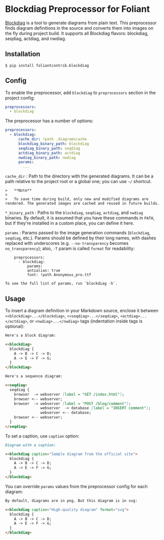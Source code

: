 # Blockdiag Preprocessor for Foliant

[Blockdiag](http://blockdiag.com/) is a tool to generate diagrams from plain text. This preprocessor finds diagram definitions in the source and converts them into images on the fly during project build. It supports all Blockdiag flavors: blockdiag, seqdiag, actdiag, and nwdiag.


## Installation

```shell
$ pip install foliantcontrib.blockdiag
```


## Config

To enable the preprocessor, add `blockdiag` to `preprocessors` section in the project config:

```yaml
preprocessors:
  - blockdiag
```

The preprocessor has a number of options:

```yaml
preprocessors:
  - blockdiag:
      cache_dir: !path .diagramscache
      blockdiag_binary_path: blockdiag
      seqdiag_binary_path: seqdiag
      actdiag_binary_path: actdiag
      nwdiag_binary_path: nwdiag
      params:
        ...
```

`cache_dir`
:   Path to the directory with the generated diagrams. It can be a path relative to the project root or a global one; you can use `~/` shortcut.

    >   **Note**
    >
    >   To save time during build, only new and modified diagrams are rendered. The generated images are cached and reused in future builds.

`*_binary_path`
:   Paths to the `blockdiag`, `seqdiag`, `actdiag`, and `nwdiag` binaries. By default, it is assumed that you have these commands in `PATH`, but if they're installed in a custom place, you can define it here.

`params`
:   Params passed to the image generation commands (`blockdiag`, `seqdiag`, etc.). Params should be defined by their long names, with dashes replaced with underscores (e.g. `--no-transparency` becomes `no_transparency`); also, `-T` param is called `format` for readability:

        preprocessors:
          - blockdiag:
              params:
              antialias: true
              font: !path Anonymous_pro.ttf

    To see the full list of params, run `blockdiag -h`.


## Usage

To insert a diagram definition in your Markdown source, enclose it between `<<blockdiag>...</blockdiag>`, `<<seqdiag>...</seqdiag>`, `<actdiag>...</actdiag>`, or `<nwdiag>...</nwdiag>` tags (indentation inside tags is optional):

```markdown
Here's a block diagram:

<<blockdiag>
  blockdiag {
    A -> B -> C -> D;
    A -> E -> F -> G;
  }
</blockdiag>

Here's a sequence diagram:

<<seqdiag>
  seqdiag {
    browser  -> webserver [label = "GET /index.html"];
    browser <-- webserver;
    browser  -> webserver [label = "POST /blog/comment"];
                webserver  -> database [label = "INSERT comment"];
                webserver <-- database;
    browser <-- webserver;
  }
</seqdiag>
```

To set a caption, use `caption` option:

```markdown
Diagram with a caption:

<<blockdiag caption="Sample diagram from the official site">
  blockdiag {
    A -> B -> C -> D;
    A -> E -> F -> G;
  }
</blockdiag>
```

You can override `params` values from the preprocessor config for each diagram:

```markdown
By default, diagrams are in png. But this diagram is in svg:

<<blockdiag caption="High-quality diagram" format="svg">
  blockdiag {
    A -> B -> C -> D;
    A -> E -> F -> G;
  }
</blockdiag>
```
